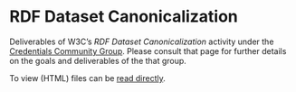 # RDF Dataset Canonicalization

Deliverables of W3C’s *RDF Dataset Canonicalization* activity under the [Credentials Community Group](https://www.w3.org/community/credentials/). Please consult that page for further details on the goals and deliverables of the that group.

To view (HTML) files can be [read directly](https://json-ld.github.io/rdf-dataset-canonicalization-spec/spec/).
